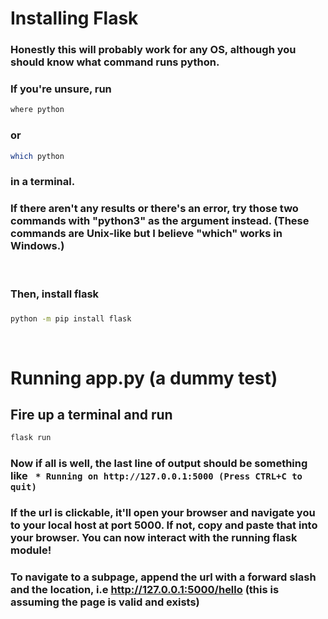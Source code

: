 # Installing Flask

### Honestly this will probably work for any OS, although you **should** know what command runs python.
### If you're unsure, run 
```sh
where python
``` 
### or 
```sh 
which python
```
### in a terminal.
### If there aren't any results or there's an error, try those two commands with "python3" as the argument instead. (These commands are Unix-like but I believe "which" works in Windows.)
</br>

### Then, install flask 
###
```sh
python -m pip install flask
```
</br>

# Running app.py (a dummy test)

## Fire up a terminal and run
```sh
flask run
```
### Now if all is well, the last line of output should be something like ``` * Running on http://127.0.0.1:5000 (Press CTRL+C to quit)```
### If the url is clickable, it'll open your browser and navigate you to your local host at port 5000. If not, copy and paste that into your browser. You can now interact with the running flask module!
### To navigate to a subpage, append the url with a forward slash and the location, i.e http://127.0.0.1:5000/hello (this is assuming the page is valid and exists)
